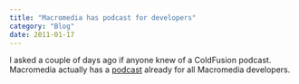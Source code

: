 ```yaml
---
title: "Macromedia has podcast for developers"
category: "Blog"
date: 2011-01-17
---
```



I asked a couple of days ago if anyone knew of a ColdFusion podcast. Macromedia actually has a [podcast](http://weblogs.macromedia.com/podcast/) already for all Macromedia developers.